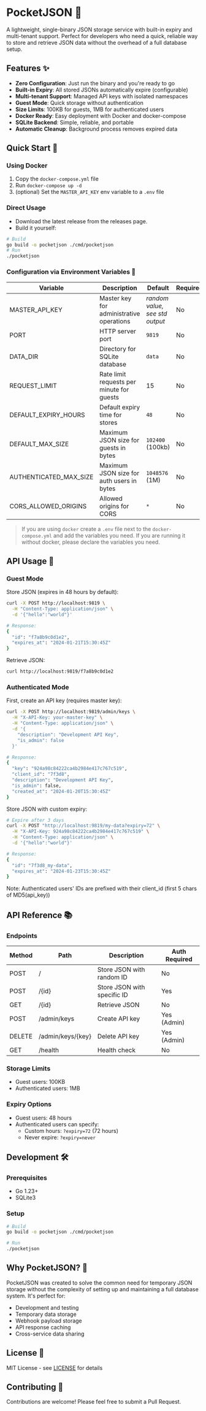 # PocketJSON 🚀

A lightweight, single-binary JSON storage service with built-in expiry and multi-tenant support. Perfect for developers who need a quick, reliable way to store and retrieve JSON data without the overhead of a full database setup.

## Features ✨

- **Zero Configuration**: Just run the binary and you're ready to go
- **Built-in Expiry**: All stored JSONs automatically expire (configurable)
- **Multi-tenant Support**: Managed API keys with isolated namespaces
- **Guest Mode**: Quick storage without authentication
- **Size Limits**: 100KB for guests, 1MB for authenticated users
- **Docker Ready**: Easy deployment with Docker and docker-compose
- **SQLite Backend**: Simple, reliable, and portable
- **Automatic Cleanup**: Background process removes expired data

## Quick Start 🚀

### Using Docker

1. Copy the `docker-compose.yml` file
2. Run `docker-compose up -d`
3. (optional) Set the `MASTER_API_KEY` env variable to a `.env` file

### Direct Usage

- Download the latest release from the releases page.
- Build it yourself:

```bash
# Build
go build -o pocketjson ./cmd/pocketjson
# Run
./pocketjson
```

### Configuration via Environment Variables 🔧

| Variable               | Description                               | Default                          | Required |
| ---------------------- | ----------------------------------------- | -------------------------------- | -------- |
| MASTER_API_KEY         | Master key for administrative operations  | *random value, see std output*   | No       |
| PORT                   | HTTP server port                          | `9819`                           | No       |
| DATA_DIR               | Directory for SQLite database             | `data`                           | No       |
| REQUEST_LIMIT          | Rate limit requests per minute for guests | 15                               | No       |
| DEFAULT_EXPIRY_HOURS   | Default expiry time for stores            | `48`                             | No       |
| DEFAULT_MAX_SIZE       | Maximum JSON size for guests in bytes     | `102400` (100kb)                 | No       |
| AUTHENTICATED_MAX_SIZE | Maximum JSON size for auth users in bytes | `1048576` (1M)                   | No       |
| CORS_ALLOWED_ORIGINS   | Allowed origins for CORS                  | `*`                              | No       |

> If you are using `docker` create a `.env` file next to the `docker-compose.yml` and add the variables you need. If you are running it without docker, please declare the variables you need.

## API Usage 📡

### Guest Mode

Store JSON (expires in 48 hours by default):

```bash
curl -X POST http://localhost:9819 \
  -H "Content-Type: application/json" \
  -d '{"hello":"world"}'

# Response:
{
  "id": "f7a8b9c0d1e2",
  "expires_at": "2024-01-21T15:30:45Z"
}
```

Retrieve JSON:

```bash
curl http://localhost:9819/f7a8b9c0d1e2
```

### Authenticated Mode

First, create an API key (requires master key):

```bash
curl -X POST http://localhost:9819/admin/keys \
  -H "X-API-Key: your-master-key" \
  -H "Content-Type: application/json" \
  -d '{
    "description": "Development API Key",
    "is_admin": false
  }'

# Response:
{
  "key": "924a98c84222ca4b2984e417c767c519",
  "client_id": "7f3d8",
  "description": "Development API Key",
  "is_admin": false,
  "created_at": "2024-01-20T15:30:45Z"
}
```

Store JSON with custom expiry:

```bash
# Expire after 3 days
curl -X POST "http://localhost:9819/my-data?expiry=72" \
  -H "X-API-Key: 924a98c84222ca4b2984e417c767c519" \
  -H "Content-Type: application/json" \
  -d '{"hello":"world"}'

# Response:
{
  "id": "7f3d8_my-data",
  "expires_at": "2024-01-23T15:30:45Z"
}
```

Note: Authenticated users' IDs are prefixed with their client_id (first 5 chars of MD5(api_key))

## API Reference 📚

### Endpoints

| Method | Path | Description | Auth Required |
|--------|------|-------------|---------------|
| POST | / | Store JSON with random ID | No |
| POST | /{id} | Store JSON with specific ID | Yes |
| GET | /{id} | Retrieve JSON | No |
| POST | /admin/keys | Create API key | Yes (Admin) |
| DELETE | /admin/keys/{key} | Delete API key | Yes (Admin) |
| GET | /health | Health check | No |

### Storage Limits

- Guest users: 100KB
- Authenticated users: 1MB

### Expiry Options

- Guest users: 48 hours
- Authenticated users can specify:
  - Custom hours: `?expiry=72` (72 hours)
  - Never expire: `?expiry=never`

## Development 🛠

### Prerequisites

- Go 1.23+
- SQLite3

### Setup

```bash
# Build
go build -o pocketjson ./cmd/pocketjson

# Run
./pocketjson
```

## Why PocketJSON? 🤔

PocketJSON was created to solve the common need for temporary JSON storage without the complexity of setting up and maintaining a full database system. It's perfect for:

- Development and testing
- Temporary data storage
- Webhook payload storage
- API response caching
- Cross-service data sharing

## License 📄

MIT License - see [LICENSE](LICENSE) for details

## Contributing 🤝

Contributions are welcome! Please feel free to submit a Pull Request.
